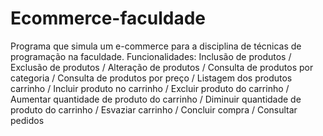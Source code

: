 # Ecommerce-faculdade
 Programa que simula um e-commerce para a disciplina de técnicas de programação na faculdade. Funcionalidades: Inclusão de produtos / Exclusão de produtos / Alteração de produtos / Consulta de produtos por categoria / Consulta de produtos por preço / Listagem dos produtos carrinho / Incluir produto no carrinho / Excluir produto do carrinho / Aumentar quantidade de produto do carrinho / Diminuir quantidade de produto do carrinho / Esvaziar carrinho / Concluir compra / Consultar pedidos
